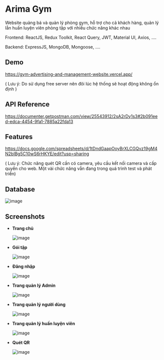 
# Arima Gym

Website quảng bá và quản lý phòng gym, hỗ trợ cho cả khách hàng, quản lý lẫn huấn luyện viên phòng tập với nhiều chức năng khác nhau

Frontend: ReactJS, Redux Toolkit, React Query, JWT, Material UI, Axios, ....

Backend: ExpressJS, MongoDB, Mongoose, ....



## Demo

https://gym-advertising-and-management-website.vercel.app/

( Lưu ý: Do sử dụng free server nên đôi lúc hệ thống sẽ hoạt động không ổn định )


## API Reference

https://documenter.getpostman.com/view/25543912/2sA2rDy1s3#2b091eed-edca-4454-9fa1-7885a22fda13


## Features

https://docs.google.com/spreadsheets/d/1tDndGaapOoyBrXLCGQvz19gM4N2bIBg5C10wS6rHKYE/edit?usp=sharing

( Lưu ý: Chức năng quét QR cần có camera, yêu cầu kết nối camera và cấp quyền cho web. Một vài chức năng vẫn đang trong quá trình test và phát triển)

## Database

![image](https://github-production-user-asset-6210df.s3.amazonaws.com/71836205/308276206-227552a5-27de-492a-a0a0-2677988df4af.png?X-Amz-Algorithm=AWS4-HMAC-SHA256&X-Amz-Credential=AKIAVCODYLSA53PQK4ZA%2F20240227%2Fus-east-1%2Fs3%2Faws4_request&X-Amz-Date=20240227T174837Z&X-Amz-Expires=300&X-Amz-Signature=9327b5ad1bb4a246a69e80d76007e00afb2ac4c8dd260bf3b0feb9bf7973893a&X-Amz-SignedHeaders=host&actor_id=0&key_id=0&repo_id=0)

## Screenshots

- **Trang chủ**

    ![image](https://github-production-user-asset-6210df.s3.amazonaws.com/71836205/308276391-5d973875-0c59-4734-9b01-d07507288452.png?X-Amz-Algorithm=AWS4-HMAC-SHA256&X-Amz-Credential=AKIAVCODYLSA53PQK4ZA%2F20240227%2Fus-east-1%2Fs3%2Faws4_request&X-Amz-Date=20240227T175730Z&X-Amz-Expires=300&X-Amz-Signature=6ebc6953f00386a087527ee28925c56fbbd08469c036cd1172923c09e43f903d&X-Amz-SignedHeaders=host&actor_id=0&key_id=0&repo_id=0)

- **Gói tập**

    ![image](https://github-production-user-asset-6210df.s3.amazonaws.com/71836205/308276641-bf85bb51-ffd4-447e-b722-f6ec0e47e537.png?X-Amz-Algorithm=AWS4-HMAC-SHA256&X-Amz-Credential=AKIAVCODYLSA53PQK4ZA%2F20240227%2Fus-east-1%2Fs3%2Faws4_request&X-Amz-Date=20240227T175741Z&X-Amz-Expires=300&X-Amz-Signature=e8dd3cbf9ec0e38e0ec10e269cd43842fb183a7b57377be827210d0451b089eb&X-Amz-SignedHeaders=host&actor_id=0&key_id=0&repo_id=0)

- **Đăng nhập**

    ![image](https://github-production-user-asset-6210df.s3.amazonaws.com/71836205/308276884-86f930a5-1a4a-4f62-8c4c-a77f0e8f5c37.png?X-Amz-Algorithm=AWS4-HMAC-SHA256&X-Amz-Credential=AKIAVCODYLSA53PQK4ZA%2F20240227%2Fus-east-1%2Fs3%2Faws4_request&X-Amz-Date=20240227T175802Z&X-Amz-Expires=300&X-Amz-Signature=7e90e8203e015cc761b7b5ff969bbb021331de9d0cf554a4a25bf04f55cb0ad9&X-Amz-SignedHeaders=host&actor_id=0&key_id=0&repo_id=0)

- **Trang quản lý Admin**

    ![image](https://github-production-user-asset-6210df.s3.amazonaws.com/71836205/308277066-126a4801-2dc2-4775-b536-d9a5cf661db1.png?X-Amz-Algorithm=AWS4-HMAC-SHA256&X-Amz-Credential=AKIAVCODYLSA53PQK4ZA%2F20240227%2Fus-east-1%2Fs3%2Faws4_request&X-Amz-Date=20240227T175812Z&X-Amz-Expires=300&X-Amz-Signature=5bf28414df14e49248cd812a8fc11678df2ad8396dbf29bba8d337d8ba70aed0&X-Amz-SignedHeaders=host&actor_id=0&key_id=0&repo_id=0)

- **Trang quản lý người dùng**

     ![image](https://github-production-user-asset-6210df.s3.amazonaws.com/71836205/308277280-d38336f3-e850-426b-b6ea-8487c05f4506.png?X-Amz-Algorithm=AWS4-HMAC-SHA256&X-Amz-Credential=AKIAVCODYLSA53PQK4ZA%2F20240227%2Fus-east-1%2Fs3%2Faws4_request&X-Amz-Date=20240227T175822Z&X-Amz-Expires=300&X-Amz-Signature=97f0dcb541484f07765d5ac0efe72673e904de5dd08d89a7b0d6fd58d7b6ddb8&X-Amz-SignedHeaders=host&actor_id=0&key_id=0&repo_id=0)

- **Trang quản lý huấn luyện viên**

    ![image](https://github-production-user-asset-6210df.s3.amazonaws.com/71836205/308278432-5eb1b618-6227-4c95-949d-85ea7dd7740b.png?X-Amz-Algorithm=AWS4-HMAC-SHA256&X-Amz-Credential=AKIAVCODYLSA53PQK4ZA%2F20240227%2Fus-east-1%2Fs3%2Faws4_request&X-Amz-Date=20240227T175833Z&X-Amz-Expires=300&X-Amz-Signature=6ccd57b0cf2f7e50eafcc6d028ea8228c4f039648fe7aac082f365eee26e08fa&X-Amz-SignedHeaders=host&actor_id=0&key_id=0&repo_id=0)

- **Quét QR**

    ![image](https://github-production-user-asset-6210df.s3.amazonaws.com/71836205/308278737-d503d451-64b8-49df-ad01-69da056dc3a5.png?X-Amz-Algorithm=AWS4-HMAC-SHA256&X-Amz-Credential=AKIAVCODYLSA53PQK4ZA%2F20240227%2Fus-east-1%2Fs3%2Faws4_request&X-Amz-Date=20240227T175845Z&X-Amz-Expires=300&X-Amz-Signature=ea86169314e5ac056d59a36cf2fd6694d121d6e7f729f2dd45abc34f890519da&X-Amz-SignedHeaders=host&actor_id=0&key_id=0&repo_id=0)
